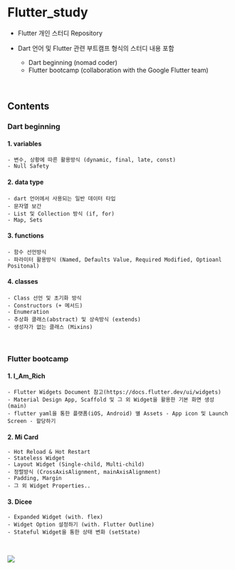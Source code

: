 # Flutter_study
- Flutter 개인 스터디 Repository
- Dart 언어 및 Flutter 관련 부트캠프 형식의 스터디 내용 포함
   
  - Dart beginning (nomad coder)  
  - Flutter bootcamp (collaboration with the Google Flutter team)

<br>

## Contents

### Dart beginning
#### 1. variables
    - 변수, 상황에 따른 활용방식 (dynamic, final, late, const)
    - Null Safety

#### 2. data type
    - dart 언어에서 사용되는 일반 데이터 타입
    - 문자열 보간
    - List 및 Collection 방식 (if, for)
    - Map, Sets

#### 3. functions
    - 함수 선언방식
    - 파라미터 활용방식 (Named, Defaults Value, Required Modified, Optioanl Positonal)

#### 4. classes
    - Class 선언 및 초기화 방식
    - Constructors (+ 메서드)
    - Enumeration
    - 추상화 클래스(abstract) 및 상속방식 (extends)
    - 생성자가 없는 클래스 (Mixins)

<br>

### Flutter bootcamp
#### 1. I_Am_Rich
    - Flutter Widgets Document 참고(https://docs.flutter.dev/ui/widgets)
    - Material Design App, Scaffold 및 그 외 Widget을 활용한 기본 화면 생성 (main)
    - flutter yaml을 통한 플랫폼(iOS, Android) 별 Assets - App icon 및 Launch Screen - 할당하기

#### 2. Mi Card
    - Hot Reload & Hot Restart
    - Stateless Widget
    - Layout Widget (Single-child, Multi-child)
    - 정렬방식 (CrossAxisAlignment, mainAxisAlignment)
    - Padding, Margin
    - 그 외 Widget Properties..
    
#### 3. Dicee
    - Expanded Widget (with. flex)
    - Widget Option 설정하기 (with. Flutter Outline)
    - Stateful Widget을 통한 상태 변화 (setState)

<br>

<a href="https://hits.seeyoufarm.com"><img src="https://hits.seeyoufarm.com/api/count/incr/badge.svg?url=https%3A%2F%2Fgithub.com%2Fonthelots%2FScoop&count_bg=%230CC0DF&title_bg=%23555555&icon=&icon_color=%23E7E7E7&title=hits&edge_flat=false"/></a>

